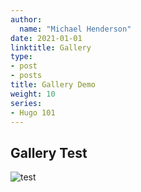 ```yaml
---
author:
  name: "Michael Henderson"
date: 2021-01-01
linktitle: Gallery
type:
- post 
- posts
title: Gallery Demo
weight: 10
series:
- Hugo 101
---
```



## Gallery Test

![test](https://deploy-preview-28--bwplotka.netlify.app/og-images/santorini.jpg)
